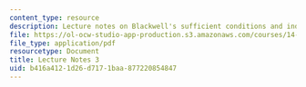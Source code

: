 ```yaml
---
content_type: resource
description: Lecture notes on Blackwell's sufficient conditions and inductive arguments.
file: https://ol-ocw-studio-app-production.s3.amazonaws.com/courses/14-451-dynamic-optimization-methods-with-applications-fall-2009/b416a4121d26d7171baa877220854847_MIT14_451F09_lec03.pdf
file_type: application/pdf
resourcetype: Document
title: Lecture Notes 3
uid: b416a412-1d26-d717-1baa-877220854847
---
```

